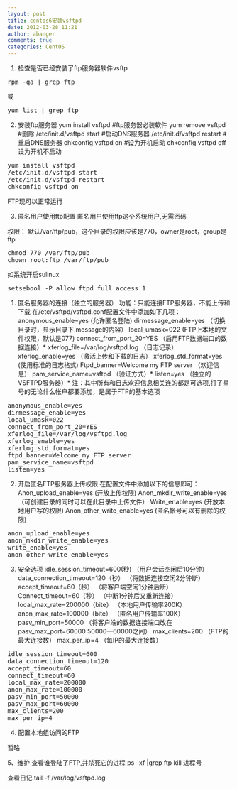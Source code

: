 ```yaml
---
layout: post
title: centos6安装vsftpd
date: 2012-03-28 11:21
author: abanger
comments: true
categories: CentOS
---
```

1. 检查是否已经安装了ftp服务器软件vsftp
<pre>rpm -qa | grep ftp</pre>
或
<pre>yum list | grep ftp</pre>
2. 安装ftp服务器
yum install vsftpd #ftp服务器必装软件 yum remove vsftpd #删除
/etc/init.d/vsftpd start #启动DNS服务器
/etc/init.d/vsftpd restart #重启DNS服务器
chkconfig vsftpd on #设为开机启动 chkconfig vsftpd off设为开机不启动
<pre>yum install vsftpd
/etc/init.d/vsftpd start
/etc/init.d/vsftpd restart
chkconfig vsftpd on</pre>
FTP现可以正常运行

<!--more-->

3. 匿名用户使用ftp配置
匿名用户使用ftp这个系统用户,无需密码

权限：
默认/var/ftp/pub，这个目录的权限应该是770，owner是root，group是ftp
<pre>chmod 770 /var/ftp/pub
chown root:ftp /var/ftp/pub</pre>
如系统开启sulinux
<pre>setsebool -P allow_ftpd_full_access 1</pre>
1) 匿名服务器的连接（独立的服务器）
功能：只能连接FTP服务器，不能上传和下载
在/etc/vsftpd/vsftpd.conf配置文件中添加如下几项：
anonymous_enable=yes (允许匿名登陆)
dirmessage_enable=yes （切换目录时，显示目录下.message的内容）
local_umask=022 (FTP上本地的文件权限，默认是077)
connect_from_port_20=YES （启用FTP数据端口的数据连接）*
xferlog_file=/var/log/vsftpd.log （日志记录）
xferlog_enable=yes （激活上传和下载的日志）
xferlog_std_format=yes (使用标准的日志格式)
Ftpd_banner=Welcome my FTP server （欢迎信息）
pam_service_name=vsftpd （验证方式）*
listen=yes （独立的VSFTPD服务器）*
注：其中所有和日志欢迎信息相关连的都是可选项,打了星号的无论什么帐户都要添加，是属于FTP的基本选项
<pre>anonymous_enable=yes
dirmessage_enable=yes
local_umask=022
connect_from_port_20=YES
xferlog_file=/var/log/vsftpd.log
xferlog_enable=yes
xferlog_std_format=yes
ftpd_banner=Welcome my FTP server
pam_service_name=vsftpd
listen=yes</pre>
2) 开启匿名FTP服务器上传权限
在配置文件中添加以下的信息即可：
Anon_upload_enable=yes (开放上传权限)
Anon_mkdir_write_enable=yes （可创建目录的同时可以在此目录中上传文件）
Write_enable=yes (开放本地用户写的权限)
Anon_other_write_enable=yes (匿名帐号可以有删除的权限)
<pre>anon_upload_enable=yes
anon_mkdir_write_enable=yes
write_enable=yes
anon_other_write_enable=yes</pre>
3) 安全选项
idle_session_timeout=600(秒) （用户会话空闲后10分钟）
data_connection_timeout=120（秒） （将数据连接空闲2分钟断）
accept_timeout=60（秒） （将客户端空闲1分钟后断）
Connect_timeout=60（秒） （中断1分钟后又重新连接）
local_max_rate=200000（bite） （本地用户传输率200K）
anon_max_rate=100000（bite） （匿名用户传输率100K）
pasv_min_port=50000 （将客户端的数据连接端口改在
pasv_max_port=60000 50000—60000之间）
max_clients=200 （FTP的最大连接数）
max_per_ip=4 （每IP的最大连接数）
<pre>idle_session_timeout=600
data_connection_timeout=120
accept_timeout=60
connect_timeout=60
local_max_rate=200000
anon_max_rate=100000
pasv_min_port=50000
pasv_max_port=60000
max_clients=200
max_per_ip=4</pre>
4. 配置本地组访问的FTP

暂略

5、维护
查看谁登陆了FTP,并杀死它的进程
ps –xf |grep ftp
kill 进程号

查看日记
tail -f /var/log/vsftpd.log

